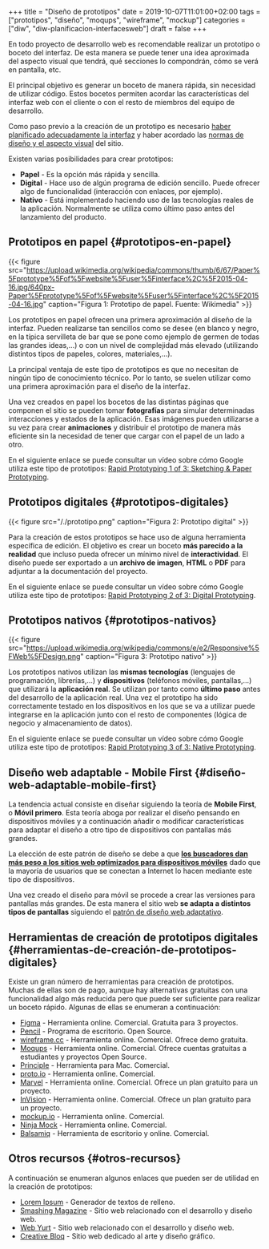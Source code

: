 +++
title = "Diseño de prototipos"
date = 2019-10-07T11:01:00+02:00
tags = ["prototipos", "diseño", "moqups", "wireframe", "mockup"]
categories = ["diw", "diw-planificacion-interfacesweb"]
draft = false
+++

En todo proyecto de desarrollo web es recomendable realizar un prototipo o boceto del interfaz. De esta manera se puede tener una idea aproximada del aspecto visual que tendrá, qué secciones lo compondrán, cómo se verá en pantalla, etc.

<!--more-->

El principal objetivo es generar un boceto de manera rápida, sin necesidad de utilizar código. Estos bocetos permiten acordar las características del interfaz web con el cliente o con el resto de miembros del equipo de desarrollo.

Como paso previo a la creación de un prototipo es necesario [haber planificado adecuadamente la interfaz](/post/planificacion-fundamentos) y haber acordado las [normas de diseño y el aspecto visual](/post/planificacion-guia-estilo) del sitio.

Existen varias posibilidades para crear prototipos:

-   **Papel** - Es la opción más rápida y sencilla.
-   **Digital** - Hace uso de algún programa de edición sencillo. Puede ofrecer algo de funcionalidad (interacción con enlaces, por ejemplo).
-   **Nativo** - Está implementado haciendo uso de las tecnologías reales de la aplicación. Normalmente se utiliza como último paso antes del lanzamiento del producto.


## Prototipos en papel {#prototipos-en-papel}

{{< figure src="https://upload.wikimedia.org/wikipedia/commons/thumb/6/67/Paper%5Fprototype%5Fof%5Fwebsite%5Fuser%5Finterface%2C%5F2015-04-16.jpg/640px-Paper%5Fprototype%5Fof%5Fwebsite%5Fuser%5Finterface%2C%5F2015-04-16.jpg" caption="Figura 1: Prototipo de papel. Fuente: Wikimedia" >}}

Los prototipos en papel ofrecen una primera aproximación al diseño de la interfaz. Pueden realizarse tan sencillos como se desee (en blanco y negro, en la típica servilleta de bar que se pone como ejemplo de germen de todas las grandes ideas,...) o con un nivel de complejidad más elevado (utilizando distintos tipos de papeles, colores, materiales,...).

La principal ventaja de este tipo de prototipos es que no necesitan de ningún tipo de conocimiento técnico. Por lo tanto, se suelen utilizar como una primera aproximación para el diseño de la interfaz.

Una vez creados en papel los bocetos de las distintas páginas que componen el sitio se pueden tomar **fotografías** para simular determinadas interacciones y estados de la aplicación. Esas imágenes pueden utilizarse a su vez para crear **animaciones** y distribuir el prototipo de manera más eficiente sin la necesidad de tener que cargar con el papel de un lado a otro.

En el siguiente enlace se puede consultar un vídeo sobre cómo Google utiliza este tipo de prototipos: [Rapid Prototyping 1 of 3: Sketching & Paper Prototyping](https://www.youtube.com/watch?v=JMjozqJS44M).


## Prototipos digitales {#prototipos-digitales}

{{< figure src="/./prototipo.png" caption="Figura 2: Prototipo digital" >}}

Para la creación de estos prototipos se hace uso de alguna herramienta específica de edición. El objetivo es crear un boceto **más parecido a la realidad** que incluso pueda ofrecer un mínimo nivel de **interactividad**. El diseño puede ser exportado a un **archivo de imagen**, **HTML** o **PDF** para adjuntar a la documentación del proyecto.

En el siguiente enlace se puede consultar un vídeo sobre cómo Google utiliza este tipo de prototipos: [Rapid Prototyping 2 of 3: Digital Prototyping](https://www.youtube.com/watch?v=KWGBGTGryFk&t=246s).


## Prototipos nativos {#prototipos-nativos}

{{< figure src="https://upload.wikimedia.org/wikipedia/commons/e/e2/Responsive%5FWeb%5FDesign.png" caption="Figura 3: Prototipo nativo" >}}

Los prototipos nativos utilizan las **mismas tecnologías** (lenguajes de programación, librerías,...) y **dispositivos** (teléfonos móviles, pantallas,...) que utilizará la **aplicación real**. Se utilizan por tanto como **último paso** antes del desarrollo de la aplicación real. Una vez el prototipo ha sido correctamente testado en los dispositivos en los que se va a utilizar puede integrarse en la aplicación junto con el resto de componentes (lógica de negocio y almacenamiento de datos).

En el siguiente enlace se puede consultar un vídeo sobre cómo Google utiliza este tipo de prototipos: [Rapid Prototyping 3 of 3: Native Prototyping](https://www.youtube.com/watch?v=lusOgox4xMI).


## Diseño web adaptable - Mobile First {#diseño-web-adaptable-mobile-first}

La tendencia actual consiste en diseñar siguiendo la teoría de **Mobile First**, o **Móvil primero**. Esta teoría aboga por realizar el diseño pensando en dispositivos móviles y a continuación añadir o modificar características para adaptar el diseño a otro tipo de dispositivos con pantallas más grandes.

La elección de este patrón de diseño se debe a que **[los buscadores dan más peso a los sitios web optimizados para dispositivos móviles](https://developers.google.com/search/mobile-sites/mobile-first-indexing)** dado que la mayoría de usuarios que se conectan a Internet lo hacen mediante este tipo de dispositivos.

Una vez creado el diseño para móvil se procede a crear las versiones para pantallas más grandes. De esta manera el sitio web **se adapta a distintos tipos de pantallas** siguiendo el [patrón de diseño web adaptativo](https://es.wikipedia.org/wiki/Dise%C3%B1o%5Fweb%5Fadaptable).


## Herramientas de creación de prototipos digitales {#herramientas-de-creación-de-prototipos-digitales}

Existe un gran número de herramientas para creación de prototipos. Muchas de ellas son de pago, aunque hay alternativas gratuitas con una funcionalidad algo más reducida pero que puede ser suficiente para realizar un boceto rápido. Algunas de ellas se enumeran a continuación:

-   [Figma](https://www.figma.com/) - Herramienta online. Comercial. Gratuita para 3 proyectos.
-   [Pencil](http://pencil.evolus.vn/) - Programa de escritorio. Open Source.
-   [wireframe.cc](https://wireframe.cc/) - Herramienta online. Comercial. Ofrece demo gratuita.
-   [Moqups](https://moqups.com/) - Herramienta online. Comercial. Ofrece cuentas gratuitas a estudiantes y proyectos Open Source.
-   [Principle](http://principleformac.com/) - Herramienta para Mac. Comercial.
-   [proto.io](https://proto.io/) - Herramienta online. Comercial.
-   [Marvel](https://marvelapp.com/) - Herramienta online. Comercial. Ofrece un plan gratuito para un proyecto.
-   [InVision](https://www.invisionapp.com/) - Herramienta online. Comercial. Ofrece un plan gratuito para un proyecto.
-   [mockup.io](https://mockup.io/) - Herramienta online. Comercial.
-   [Ninja Mock](https://ninjamock.com/) - Herramienta online. Comercial.
-   [Balsamiq](https://balsamiq.com) - Herramienta de escritorio y online. Comercial.


## Otros recursos {#otros-recursos}

A continuación se enumeran algunos enlaces que pueden ser de utilidad en la creación de prototipos:

-   [Lorem Ipsum](https://es.lipsum.com/) - Generador de textos de relleno.
-   [Smashing Magazine](https://www.smashingmagazine.com/) - Sitio web relacionado con el desarrollo y diseño web.
-   [Web Yurt](http://www.webyurt.com/) - Sitio web relacionado con el desarrollo y diseño web.
-   [Creative Bloq](https://www.creativebloq.com) - Sitio web dedicado al arte y diseño gráfico.
